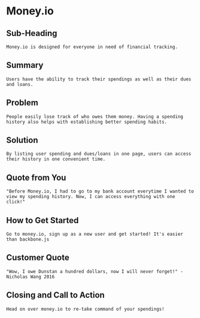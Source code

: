# Money.io #  
## Sub-Heading ##
    Money.io is designed for everyone in need of financial tracking.
## Summary ##
    Users have the ability to track their spendings as well as their dues and loans.
## Problem ##
    People easily lose track of who owes them money. Having a spending history also helps with establishing better spending habits.
## Solution ##
    By listing user spending and dues/loans in one page, users can access their history in one convenient time.
## Quote from You ##
    "Before Money.io, I had to go to my bank account everytime I wanted to view my spending history. Now, I can access everything with one click!"
## How to Get Started ##
    Go to money.io, sign up as a new user and get started! It's easier than backbone.js
## Customer Quote ##
    "Wow, I owe Dunstan a hundred dollars, now I will never forget!" - Nicholas Wang 2016
## Closing and Call to Action ##
    Head on over money.io to re-take command of your spendings!
